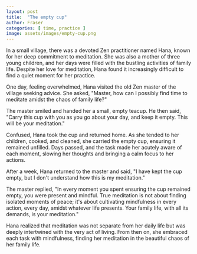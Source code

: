 ```yaml
---
layout: post
title:  "The empty cup"
author: Fraser
categories: [ time, practice ]
image: assets/images/empty-cup.png
---
```

In a small village, there was a devoted Zen practitioner named Hana, known for her deep commitment to meditation. She was also a mother of three young children, and her days were filled with the bustling activities of family life. Despite her love for meditation, Hana found it increasingly difficult to find a quiet moment for her practice.

One day, feeling overwhelmed, Hana visited the old Zen master of the village seeking advice. She asked, "Master, how can I possibly find time to meditate amidst the chaos of family life?"

The master smiled and handed her a small, empty teacup. He then said, "Carry this cup with you as you go about your day, and keep it empty. This will be your meditation."

Confused, Hana took the cup and returned home. As she tended to her children, cooked, and cleaned, she carried the empty cup, ensuring it remained unfilled. Days passed, and the task made her acutely aware of each moment, slowing her thoughts and bringing a calm focus to her actions.

After a week, Hana returned to the master and said, "I have kept the cup empty, but I don't understand how this is my meditation."

The master replied, "In every moment you spent ensuring the cup remained empty, you were present and mindful. True meditation is not about finding isolated moments of peace; it's about cultivating mindfulness in every action, every day, amidst whatever life presents. Your family life, with all its demands, is your meditation."

Hana realized that meditation was not separate from her daily life but was deeply intertwined with the very act of living. From then on, she embraced each task with mindfulness, finding her meditation in the beautiful chaos of her family life.